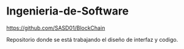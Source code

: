 # Ingenieria-de-Software

https://github.com/SASD01/BlockChain

Repositorio donde se está trabajando el diseño de interfaz y codigo.
